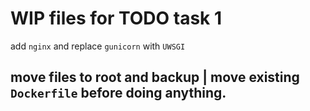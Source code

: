 # WIP files for TODO task 1 
add `nginx` and replace `gunicorn` with `UWSGI`

## move files to root and backup | move existing `Dockerfile` before doing anything.

